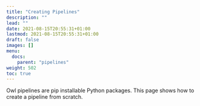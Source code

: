 ```yaml
---
title: "Creating Pipelines"
description: ""
lead: ""
date: 2021-08-15T20:55:31+01:00
lastmod: 2021-08-15T20:55:31+01:00
draft: false
images: []
menu: 
  docs:
    parent: "pipelines"
weight: 502
toc: true
---
```


Owl pipelines are pip installable Python packages. This page shows how to create a pipeline from scratch.

